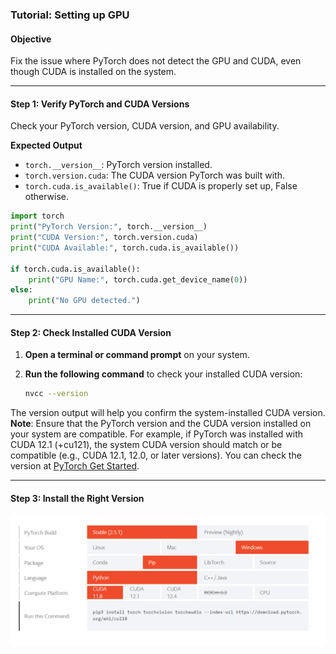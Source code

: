 ### **Tutorial: Setting up GPU**

#### **Objective**  
Fix the issue where PyTorch does not detect the GPU and CUDA, even though CUDA is installed on the system.

---

#### **Step 1: Verify PyTorch and CUDA Versions**

Check your PyTorch version, CUDA version, and GPU availability.

**Expected Output**  
- `torch.__version__`: PyTorch version installed.  
- `torch.version.cuda`: The CUDA version PyTorch was built with.  
- `torch.cuda.is_available()`: True if CUDA is properly set up, False otherwise.

```python
import torch
print("PyTorch Version:", torch.__version__)
print("CUDA Version:", torch.version.cuda)
print("CUDA Available:", torch.cuda.is_available())

if torch.cuda.is_available():
    print("GPU Name:", torch.cuda.get_device_name(0))
else:
    print("No GPU detected.")
```

---

#### **Step 2: Check Installed CUDA Version**

1. **Open a terminal or command prompt** on your system.
2. **Run the following command** to check your installed CUDA version:

   ```bash
   nvcc --version
   ```

The version output will help you confirm the system-installed CUDA version.  
**Note**: Ensure that the PyTorch version and the CUDA version installed on your system are compatible. For example, if PyTorch was installed with CUDA 12.1 (+cu121), the system CUDA version should match or be compatible (e.g., CUDA 12.1, 12.0, or later versions). You can check the version at [PyTorch Get Started](https://pytorch.org/get-started/locally/).

---

#### **Step 3: Install the Right Version**

![Install CUDA](imgs/install_cuda.png)  
